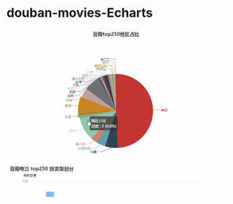 # douban-movies-Echarts

![图片](https://github.com/Geassu/douban-movies-top-250/blob/master/douban.gif)
